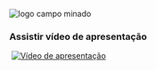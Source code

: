 ![logo campo minado](https://user-images.githubusercontent.com/89758128/201482935-23f9c3e6-63db-4b27-98e9-7fa39daf1c69.png)

### Assistir vídeo de apresentação

[![]()]()
[![Vídeo de apresentação](https://prnt.sc/tEX694JGlUzw)](https://www.youtube.com/watch?v=E8WD2XZK-fg "Vídeo de apresentação")
